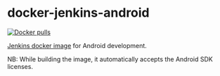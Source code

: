 # docker-jenkins-android

[![Docker pulls](https://img.shields.io/docker/pulls/xmartlabs/jenkins-android.svg?maxAge=604800)](https://hub.docker.com/r/xmartlabs/jenkins-android)

[Jenkins docker image](https://hub.docker.com/r/xmartlabs/jenkins-android/) for Android development.

NB: While building the image, it automatically accepts the Android SDK licenses.
